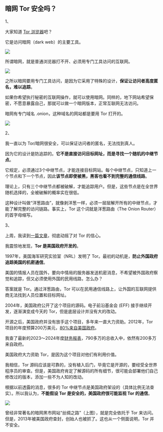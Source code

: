 ## 暗网 Tor 安全吗？

1、

大家知道 [Tor 浏览器](https://www.torproject.org/)吧？

它是访问暗网（dark web）的主要工具。

![](https://cdn.beekka.com/blogimg/asset/202508/bg2025081008.webp)

所谓暗网，就是普通浏览器打不开、必须用专门工具访问的互联网。

![](https://cdn.beekka.com/blogimg/asset/202508/bg2025081007.webp)

之所以暗网要用专门工具访问，是因为它采用了特殊的设计，**保证让访问者高度匿名，难以追踪**。

如果你希望执行秘密的互联网操作，就可以使用暗网。同样的，地下网站希望保密，不愿意暴露自己，那就可以做一个暗网版本，正常互联网无法访问。

暗网有专门域名 .onion，这种域名的网站都是要用 Tor 打开的。

![](https://cdn.beekka.com/blogimg/asset/202508/bg2025081310.webp)

2、

我一直以为 Tor/暗网很安全，可以保证访问者的匿名，无法找到真人。

因为它的设计是防追踪的。**它不是直接访问目标网址，而是寻找一个随机的中继节点**。

它规定，必须通过3个中继节点，才能连接目标网站。每个中继节点，只知道上一个节点和下一个节点，因此**该节点即使被黑，黑客也看不到完整的通信线路**。

理论上，只有三个中继节点都被破解，才能追踪用户。但是，这些节点是在全世界随机选择的，全被破解的概率实在很低。

这种设计叫做“洋葱路由”，就像剥洋葱一样，必须一层层解开所有的中继节点，才能了解完整的访问链路。事实上，Tor 这个词就是洋葱路由（The Onion Router）的首字母缩写。

3、

上周，我读到[一篇文章](https://thereader.mitpress.mit.edu/the-secret-history-of-tor-how-a-military-project-became-a-lifeline-for-privacy/)，彻底动摇了对 Tor 的信心。

我震惊地发现，**Tor 是美国政府开发的**。

1997年，美国海军研究实验室（NRL）发明了 Tor。最初的动机是，**防止外国政府追踪美国的机密通信**。

美国的情报人员在国外，要向中情局的服务器发送机密消息，不希望被外国政府察觉和追踪，但又必须使用外国的民用线路，怎么办？

答案就是 Tor。通过洋葱路由，Tor 可以在民用通信线路上，让外国的互联网提供商无法找到人员位置和目标网址。

2004年，美国政府公开了这个项目的源码。电子前沿基金会 (EFF) 接手继续开发，逐渐演变成今天的 Tor，但是底层设计并没有大的改动。

开源之后，美国政府并没有放手这个项目，多年来一直大力资助。2012年，Tor 项目的年度预算200万美元，[80%来自美国政府](https://en.wikipedia.org/wiki/The_Tor_Project#Funding)。

我查了最新的2023～2024年度[财务报表](https://www.torproject.org/static/findoc/2023-2024-The_Tor_Project-AuditedFinancialStatements.pdf)，790多万的总收入中，依然有200多万来自政府。

美国政府大力资助 Tor，是因为这个项目对他们有利用价值。

我相信，Tor 源码应该是可靠的，没有植入后门，毕竟它是开源的，要经受全世界程序员的审查。但是，美国政府肯定了解源码的所有细节，很可能会部署他们自己修改过的版本，添加一些不为人知的改动。

根据以前透露的消息，很多的 Tor 中继节点是美国政府架设的（具体比例无法查实）。所以我认为，**不能假设 Tor 是安全的，美国政府很可能监视 Tor 的通信**。

![](https://cdn.beekka.com/blogimg/asset/202508/bg2025081009.webp)

曾经非常著名的暗网黑市网站“丝绸之路”（上图），就是完全依托于 Tor 来访问。但是，2013年被美国政府查封，创始人也被抓了。这也从一个侧面说明，Tor 并不安全。

